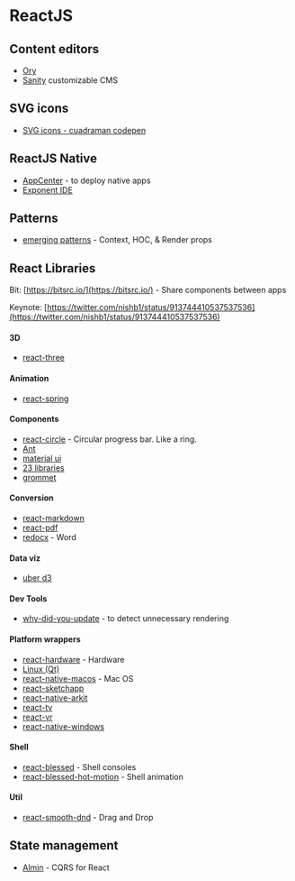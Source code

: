 # ReactJS

## Content editors

* [Ory](https://www.gitbook.com/book/ory/editor/details)
* [Sanity](https://www.sanity.io/) customizable CMS

## SVG icons

* [SVG icons - cuadraman codepen](https://cuadraman/LGoXwz)

## ReactJS Native

* [AppCenter](https://appcenter.ms/) - to deploy native apps
* [Exponent IDE](https://getexponent.com)

## Patterns

* [emerging patterns](https://medium.freecodecamp.org/evolving-patterns-in-react-116140e5fe8f) - Context, HOC, & Render props

## React Libraries

Bit: [https://bitsrc.io/](https://bitsrc.io/) - Share components between apps

Keynote: [https://twitter.com/nishb1/status/913744410537537536](https://twitter.com/nishb1/status/913744410537537536)

#### 3D

* [react-three](#)

#### Animation

* [react-spring](#)

#### Components

* [react-circle](#) - Circular progress bar. Like a ring.
* [Ant](https://ant.design/)
* [material ui](http://www.material-ui.com)
* [23 libraries](https://hackernoon.com/23-best-react-ui-component-libraries-and-frameworks-250a81b2ac42)
* [grommet](http://grommet.io/)

#### Conversion

* [react-markdown](https://github.com/rexxars/react-markdown)
* [react-pdf](https://github.com/diegomura/react-pdf)
* [redocx](https://github.com/nitin42/redocx) - Word

#### Data viz

* [uber d3](https://github.com/uber/react-vis-force)

#### Dev Tools

* [why-did-you-update](https://github.com/maicki/why-did-you-update) - to detect unnecessary rendering

#### Platform wrappers

* [react-hardware](https://github.com/iamdustan/react-hardware) - Hardware
* [Linux \(Qt\)](https://github.com/status-im/react-native-desktop)
* [react-native-macos](#) - Mac OS
* [react-sketchapp](http://airbnb.io/react-sketchapp/)
* [react-native-arkit](https://github.com/HippoAR/react-native-arkit)
* [react-tv](https://github.com/react-tv/react-tv)
* [react-vr](https://facebook.github.io/react-vr/)
* [react-native-windows](https://github.com/Microsoft/react-native-windows)

#### Shell

* [react-blessed](https://github.com/Yomguithereal/react-blessed) - Shell consoles
* [react-blessed-hot-motion](https://github.com/gaearon/react-blessed-hot-motion) - Shell animation

#### Util

* [react-smooth-dnd](https://github.com/kutlugsahin/react-smooth-dnd) - Drag and Drop

## State management

* [Almin](https://almin.js.org/) - CQRS for React



